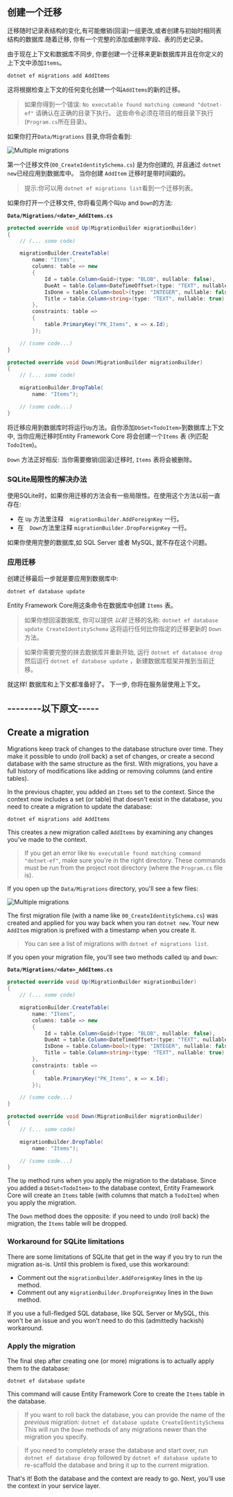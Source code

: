 ## 创建一个迁移

迁移随时记录表结构的变化,有可能撤销(回滚)一组更改,或者创建与初始时相同表结构的数据库.随着迁移, 你有一个完整的添加或删除字段、表的历史记录。

由于现在上下文和数据库不同步, 你要创建一个迁移来更新数据库并且在你定义的上下文中添加`Items`。

```
dotnet ef migrations add AddItems
```

这将根据检查上下文的任何变化创建一个叫`AddItems`的新的迁移。

> 如果你得到一个错误:
> `No executable found matching command "dotnet-ef"`
> 请确认在正确的目录下执行。 这些命令必须在项目的根目录下执行(`Program.cs`所在目录)。

如果你打开`Data/Migrations` 目录,你将会看到:

![Multiple migrations](migrations.png)

第一个迁移文件(`00_CreateIdentitySchema.cs`) 是为你创建的, 并且通过 `dotnet new`已经应用到数据库中。 当你创建 `AddItem` 迁移时是带时间戳的。

> 提示:你可以用 `dotnet ef migrations list`看到一个迁移列表。

如果你打开一个迁移文件, 你将看见两个叫`Up` and `Down`的方法:

**`Data/Migrations/<date>_AddItems.cs`**

```csharp
protected override void Up(MigrationBuilder migrationBuilder)
{
    // (... some code)

    migrationBuilder.CreateTable(
        name: "Items",
        columns: table => new
        {
            Id = table.Column<Guid>(type: "BLOB", nullable: false),
            DueAt = table.Column<DateTimeOffset>(type: "TEXT", nullable: true),
            IsDone = table.Column<bool>(type: "INTEGER", nullable: false),
            Title = table.Column<string>(type: "TEXT", nullable: true)
        },
        constraints: table =>
        {
            table.PrimaryKey("PK_Items", x => x.Id);
        });

    // (some code...)
}

protected override void Down(MigrationBuilder migrationBuilder)
{
    // (... some code)

    migrationBuilder.DropTable(
        name: "Items");

    // (some code...)
}
```

将迁移应用到数据库时将运行`Up`方法。自你添加`DbSet<TodoItem>`到数据库上下文中, 当你应用迁移时Entity Framework Core 将会创建一个`Items` 表 (列匹配`TodoItem`)。

 `Down` 方法正好相反: 当你需要撤销(回滚)迁移时, `Items` 表将会被删除。

### SQLite局限性的解决办法

使用SQLite时，如果你用迁移的方法会有一些局限性。在使用这个方法以前一直存在:

* 在 `Up` 方法里注释　`migrationBuilder.AddForeignKey` 一行。
* 在　`Down`方法里注释 `migrationBuilder.DropForeignKey` 一行。

如果你使用完整的数据库,如 SQL Server 或者 MySQL, 就不存在这个问题。

### 应用迁移

创建迁移最后一步就是要应用到数据库中:

```
dotnet ef database update
```

Entity Framework Core用这条命令在数据库中创建 `Items` 表。

> 如果你想回滚数据库, 你可以提供 *以前* 迁移的名称:
> `dotnet ef database update CreateIdentitySchema`
> 这将运行任何比你指定的迁移更新的 `Down` 方法。

> 如果你需要完整的抹去数据库并重新开始, 运行 `dotnet ef database drop` 然后运行 `dotnet ef database update` ，新建数据库框架并推到当前迁移。

就这样! 数据库和上下文都准备好了。 下一步, 你将在服务层使用上下文。

## --------以下原文-----


## Create a migration

Migrations keep track of changes to the database structure over time. They make it possible to undo (roll back) a set of changes, or create a second database with the same structure as the first. With migrations, you have a full history of modifications like adding or removing columns (and entire tables).

In the previous chapter, you added an `Items` set to the context. Since the context now includes a set (or table) that doesn't exist in the database, you need to create a migration to update the database:

```
dotnet ef migrations add AddItems
```

This creates a new migration called `AddItems` by examining any changes you've made to the context.

> If you get an error like `No executable found matching command "dotnet-ef"`, make sure you're in the right directory. These commands must be run from the project root directory (where the `Program.cs` file is).

If you open up the `Data/Migrations` directory, you'll see a few files:

![Multiple migrations](migrations.png)

The first migration file (with a name like `00_CreateIdentitySchema.cs`) was created and applied for you way back when you ran `dotnet new`. Your new `AddItem` migration is prefixed with a timestamp when you create it.

> You can see a list of migrations with `dotnet ef migrations list`.

If you open your migration file, you'll see two methods called `Up` and `Down`:

**`Data/Migrations/<date>_AddItems.cs`**

```csharp
protected override void Up(MigrationBuilder migrationBuilder)
{
    // (... some code)

    migrationBuilder.CreateTable(
        name: "Items",
        columns: table => new
        {
            Id = table.Column<Guid>(type: "BLOB", nullable: false),
            DueAt = table.Column<DateTimeOffset>(type: "TEXT", nullable: true),
            IsDone = table.Column<bool>(type: "INTEGER", nullable: false),
            Title = table.Column<string>(type: "TEXT", nullable: true)
        },
        constraints: table =>
        {
            table.PrimaryKey("PK_Items", x => x.Id);
        });

    // (some code...)
}

protected override void Down(MigrationBuilder migrationBuilder)
{
    // (... some code)

    migrationBuilder.DropTable(
        name: "Items");

    // (some code...)
}
```

The `Up` method runs when you apply the migration to the database. Since you added a `DbSet<TodoItem>` to the database context, Entity Framework Core will create an `Items` table (with columns that match a `TodoItem`) when you apply the migration.

The `Down` method does the opposite: if you need to undo (roll back) the migration, the `Items` table will be dropped.

### Workaround for SQLite limitations

There are some limitations of SQLite that get in the way if you try to run the migration as-is. Until this problem is fixed, use this workaround:

* Comment out the `migrationBuilder.AddForeignKey` lines in the `Up` method.
* Comment out any `migrationBuilder.DropForeignKey` lines in the `Down` method.

If you use a full-fledged SQL database, like SQL Server or MySQL, this won't be an issue and you won't need to do this (admittedly hackish) workaround.

### Apply the migration

The final step after creating one (or more) migrations is to actually apply them to the database:

```
dotnet ef database update
```

This command will cause Entity Framework Core to create the `Items` table in the database.

> If you want to roll back the database, you can provide the name of the *previous* migration:
> `dotnet ef database update CreateIdentitySchema`
> This will run the `Down` methods of any migrations newer than the migration you specify.

> If you need to completely erase the database and start over, run `dotnet ef database drop` followed by `dotnet ef database update` to re-scaffold the database and bring it up to the current migration.

That's it! Both the database and the context are ready to go. Next, you'll use the context in your service layer.
